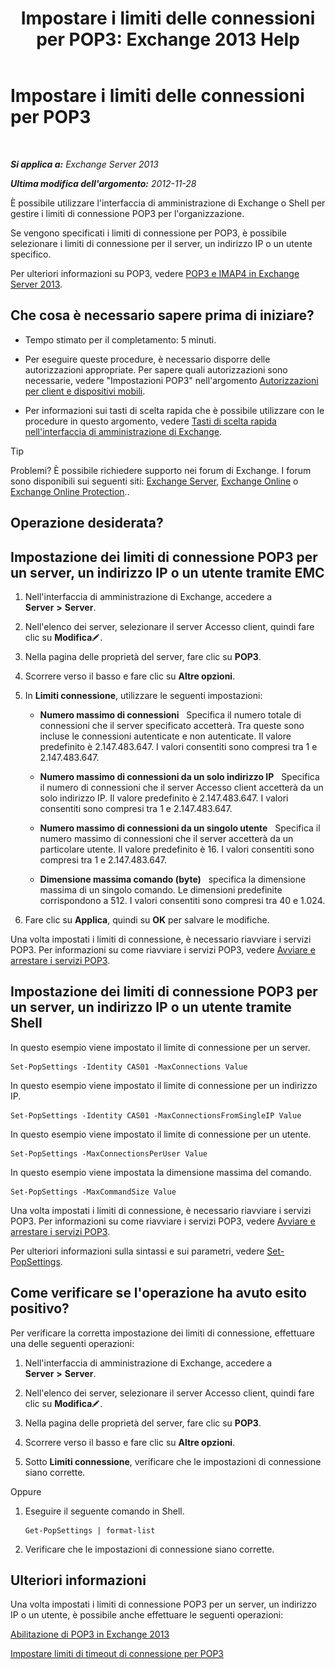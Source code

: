 ﻿---
title: 'Impostare i limiti delle connessioni per POP3: Exchange 2013 Help'
TOCTitle: Impostare i limiti delle connessioni per POP3
ms:assetid: 512d61c2-2a34-4813-92a9-875339d3388b
ms:mtpsurl: https://technet.microsoft.com/it-it/library/Aa997988(v=EXCHG.150)
ms:contentKeyID: 50555588
ms.date: 05/22/2018
mtps_version: v=EXCHG.150
ms.translationtype: MT
---

# Impostare i limiti delle connessioni per POP3

 

_**Si applica a:** Exchange Server 2013_

_**Ultima modifica dell'argomento:** 2012-11-28_

È possibile utilizzare l'interfaccia di amministrazione di Exchange o Shell per gestire i limiti di connessione POP3 per l'organizzazione.

Se vengono specificati i limiti di connessione per POP3, è possibile selezionare i limiti di connessione per il server, un indirizzo IP o un utente specifico.

Per ulteriori informazioni su POP3, vedere [POP3 e IMAP4 in Exchange Server 2013](pop3-and-imap4-in-exchange-server-2013-exchange-2013-help.md).

## Che cosa è necessario sapere prima di iniziare?

  - Tempo stimato per il completamento: 5 minuti.

  - Per eseguire queste procedure, è necessario disporre delle autorizzazioni appropriate. Per sapere quali autorizzazioni sono necessarie, vedere "Impostazioni POP3" nell'argomento [Autorizzazioni per client e dispositivi mobili](clients-and-mobile-devices-permissions-exchange-2013-help.md).

  - Per informazioni sui tasti di scelta rapida che è possibile utilizzare con le procedure in questo argomento, vedere [Tasti di scelta rapida nell'interfaccia di amministrazione di Exchange](keyboard-shortcuts-in-the-exchange-admin-center-exchange-online-protection-help.md).


> [!TIP]
> Problemi? È possibile richiedere supporto nei forum di Exchange. I forum sono disponibili sui seguenti siti: <A href="https://go.microsoft.com/fwlink/p/?linkid=60612">Exchange Server</A>, <A href="https://go.microsoft.com/fwlink/p/?linkid=267542">Exchange Online</A> o <A href="https://go.microsoft.com/fwlink/p/?linkid=285351">Exchange Online Protection</A>..



## Operazione desiderata?

## Impostazione dei limiti di connessione POP3 per un server, un indirizzo IP o un utente tramite EMC

1.  Nell'interfaccia di amministrazione di Exchange, accedere a **Server** **\>** **Server**.

2.  Nell'elenco dei server, selezionare il server Accesso client, quindi fare clic su **Modifica**![Icona Modifica](images/JJ218640.6f53ccb2-1f13-4c02-bea0-30690e6ea71d(EXCHG.150).gif "Icona Modifica").

3.  Nella pagina delle proprietà del server, fare clic su **POP3**.

4.  Scorrere verso il basso e fare clic su **Altre opzioni**.

5.  In **Limiti connessione**, utilizzare le seguenti impostazioni:
    
      - **Numero massimo di connessioni**   Specifica il numero totale di connessioni che il server specificato accetterà. Tra queste sono incluse le connessioni autenticate e non autenticate. Il valore predefinito è 2.147.483.647. I valori consentiti sono compresi tra 1 e 2.147.483.647.
    
      - **Numero massimo di connessioni da un solo indirizzo IP**   Specifica il numero di connessioni che il server Accesso client accetterà da un solo indirizzo IP. Il valore predefinito è 2.147.483.647. I valori consentiti sono compresi tra 1 e 2.147.483.647.
    
      - **Numero massimo di connessioni da un singolo utente**   Specifica il numero massimo di connessioni che il server accetterà da un particolare utente. Il valore predefinito è 16. I valori consentiti sono compresi tra 1 e 2.147.483.647.
    
      - **Dimensione massima comando (byte)**   specifica la dimensione massima di un singolo comando. Le dimensioni predefinite corrispondono a 512. I valori consentiti sono compresi tra 40 e 1.024.

6.  Fare clic su **Applica**, quindi su **OK** per salvare le modifiche.

Una volta impostati i limiti di connessione, è necessario riavviare i servizi POP3. Per informazioni su come riavviare i servizi POP3, vedere [Avviare e arrestare i servizi POP3](start-and-stop-the-pop3-services-exchange-2013-help.md).

## Impostazione dei limiti di connessione POP3 per un server, un indirizzo IP o un utente tramite Shell

In questo esempio viene impostato il limite di connessione per un server.

    Set-PopSettings -Identity CAS01 -MaxConnections Value

In questo esempio viene impostato il limite di connessione per un indirizzo IP.

    Set-PopSettings -Identity CAS01 -MaxConnectionsFromSingleIP Value

In questo esempio viene impostato il limite di connessione per un utente.

    Set-PopSettings -MaxConnectionsPerUser Value 

In questo esempio viene impostata la dimensione massima del comando.

    Set-PopSettings -MaxCommandSize Value

Una volta impostati i limiti di connessione, è necessario riavviare i servizi POP3. Per informazioni su come riavviare i servizi POP3, vedere [Avviare e arrestare i servizi POP3](start-and-stop-the-pop3-services-exchange-2013-help.md).

Per ulteriori informazioni sulla sintassi e sui parametri, vedere [Set-PopSettings](https://technet.microsoft.com/it-it/library/aa997154\(v=exchg.150\)).

## Come verificare se l'operazione ha avuto esito positivo?

Per verificare la corretta impostazione dei limiti di connessione, effettuare una delle seguenti operazioni:

1.  Nell'interfaccia di amministrazione di Exchange, accedere a **Server** **\>** **Server**.

2.  Nell'elenco dei server, selezionare il server Accesso client, quindi fare clic su **Modifica**![Icona Modifica](images/JJ218640.6f53ccb2-1f13-4c02-bea0-30690e6ea71d(EXCHG.150).gif "Icona Modifica").

3.  Nella pagina delle proprietà del server, fare clic su **POP3**.

4.  Scorrere verso il basso e fare clic su **Altre opzioni**.

5.  Sotto **Limiti connessione**, verificare che le impostazioni di connessione siano corrette.

Oppure

1.  Eseguire il seguente comando in Shell.
    
        Get-PopSettings | format-list

2.  Verificare che le impostazioni di connessione siano corrette.

## Ulteriori informazioni

Una volta impostati i limiti di connessione POP3 per un server, un indirizzo IP o un utente, è possibile anche effettuare le seguenti operazioni:

[Abilitazione di POP3 in Exchange 2013](enable-pop3-in-exchange-2013-exchange-2013-help.md)

[Impostare limiti di timeout di connessione per POP3](set-connection-time-out-limits-for-pop3-exchange-2013-help.md)

